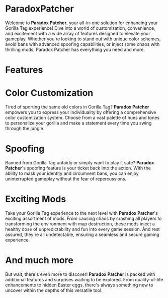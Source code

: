 # ParadoxPatcher
Welcome to **Paradox Patcher**, your all-in-one solution for enhancing your Gorilla Tag experience! Dive into a world of customization, convenience, and excitement with a wide array of features designed to elevate your gameplay. Whether you're looking to stand out with unique color schemes, avoid bans with advanced spoofing capabilities, or inject some chaos with thrilling mods, Paradox Patcher has everything you need and more.
# Features 

# Color Customization
Tired of sporting the same old colors in Gorilla Tag? **Paradox Patcher** empowers you to express your individuality by offering a comprehensive color customization system. Choose from a vast palette of hues and tones to personalize your gorilla and make a statement every time you swing through the jungle.
# Spoofing
Banned from Gorilla Tag unfairly or simply want to play it safe? **Paradox Patcher**'s spoofing feature is your ticket back into the action. With the ability to mask your identity and circumvent bans, you can enjoy uninterrupted gameplay without the fear of repercussions.
# Exciting Mods
Take your Gorilla Tag experience to the next level with **Paradox Patcher**'s exciting assortment of mods. From causing chaos by crashing all players to transforming the environment with map destruction, these mods inject a healthy dose of unpredictability and fun into every game session. And rest assured, they're all undetectable, ensuring a seamless and secure gaming experience.
# And much more
But wait, there's even more to discover! **Paradox Patcher** is packed with additional features and surprises waiting to be explored. From quality-of-life enhancements to hidden Easter eggs, there's always something new to uncover within the depths of this versatile tool.
